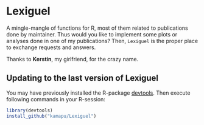 
<!-- README.md is generated from README.Rmd. Please edit that file -->



# Lexiguel
A mingle-mangle of functions for R, most of them related to publications done by
maintainer.
Thus would you like to implement some plots or analyses done in one of my
publications?
Then, `Lexiguel` is the proper place to exchange requests and answers.

Thanks to **Kerstin**, my girlfriend, for the crazy name.


## Updating to the last version of Lexiguel
You may have previously installed the R-package
[devtools](https://github.com/hadley/devtools).
Then execute following commands in your R-session:


```r
library(devtools)
install_github("kamapu/Lexiguel")
```
